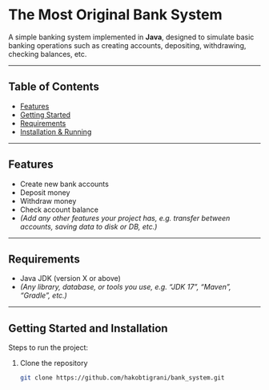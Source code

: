 # The Most Original Bank System

A simple banking system implemented in **Java**, designed to simulate basic banking operations such as creating accounts, depositing, withdrawing, checking balances, etc.

---

## Table of Contents

- [Features](#features)  
- [Getting Started](#getting-started-and-installation)  
- [Requirements](#requirements)  
- [Installation & Running](#getting-started-and-installation)  

---

## Features

- Create new bank accounts  
- Deposit money  
- Withdraw money  
- Check account balance  
- *(Add any other features your project has, e.g. transfer between accounts, saving data to disk or DB, etc.)*

---

## Requirements

- Java JDK (version X or above)  
- *(Any library, database, or tools you use, e.g. “JDK 17”, “Maven”, “Gradle”, etc.)*

---

## Getting Started and Installation

Steps to run the project:

1. Clone the repository  
   ```bash
   git clone https://github.com/hakobtigrani/bank_system.git
